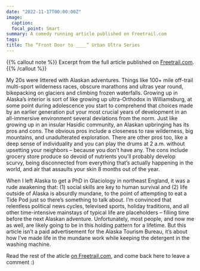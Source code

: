 ```yaml
---
date: "2022-11-17T00:00:00Z"
image:
  caption: 
  focal_point: Smart
summary: A comedy running article published on Freetrail.com
tags:
title: The “Front Door to ____” Urban Ultra Series
---
```


{{% callout note %}}
Excerpt from the full article published on  [Freetrail.com](https://freetrail.com/the-front-door-to-____-urban-ultra-series/).
{{% /callout %}}

My 20s were littered with Alaskan adventures. Things like 100+ mile off-trail multi-sport wilderness races, obscure marathons and ultras year round, bikepacking on glaciers and climbing frozen waterfalls. Growing up in Alaska’s interior is sort of like growing up ultra-Orthodox in Williamsburg, at some point during adolescence you start to comprehend that choices made by an earlier generation put your most crucial years of development in an all-immersive environment several deviations from the norm. Just like growing up in an insular Hasidic community, an Alaskan upbringing has its pros and cons. The obvious pros include a closeness to raw wilderness, big mountains, and unadulterated exploration. There are other pros too, like a deep sense of individuality and you can play the drums at 2 a.m. without upsetting your neighbors – because you don’t have any. The cons include grocery store produce so devoid of nutrients you’ll probably develop scurvy, being disconnected from everything that’s actually happening in the world, and air that assaults your skin 8 months out of the year.

When I left Alaska to get a PhD in Glaciology in northeast England, it was a rude awakening that: (1) social skills are key to human survival and (2) life outside of Alaska is absurdly mundane, to the point of attempting to eat a Tide Pod just so there’s something to talk about. I’m convinced that relentless political news cycles, televised sports, holiday traditions, and all other time-intensive mainstays of typical life are placeholders – filling time before the next Alaskan adventure. Unfortunately, most people, and now me as well, are likely going to be in this holding pattern for a lifetime. But this article isn’t a paid advertisement for the Alaska Tourism Bureau, it’s about how I’ve made life in the mundane work while keeping the detergent in the washing machine.

Read the rest of the aticle [on Freetrail.com](https://freetrail.com/the-front-door-to-____-urban-ultra-series/), and come back here to leave a comment :)

<script defer src="https://cdn.commento.io/js/commento.js"></script>
<div id="commento"></div>